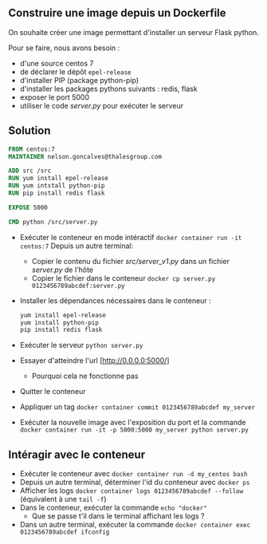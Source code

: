## Construire une image depuis un Dockerfile

On souhaite créer une image permettant d'installer un serveur Flask python.

Pour se faire, nous avons besoin :

* d'une source centos 7
* de déclarer le dépôt `epel-release`
* d'installer PIP (package python-pip)
* d'installer les packages pythons suivants : redis, flask
* exposer le port 5000
* utiliser le code *server.py* pour exécuter le serveur


## Solution

```Dockerfile
FROM centos:7
MAINTAINER nelson.goncalves@thalesgroup.com

ADD src /src
RUN yum install epel-release
RUN yum intstall python-pip
RUN pip install redis flask

EXPOSE 5000

CMD python /src/server.py
```

* Exécuter le conteneur en mode intéractif `docker container run -it centos:7`
Depuis un autre terminal:
  * Copier le contenu du fichier *src/server_v1.py* dans un fichier *server.py* de l'hôte
  * Copier le fichier dans le conteneur `docker cp server.py 0123456789abcdef:server.py`
* Installer les dépendances nécessaires dans le conteneur :
  ```bash
  yum install epel-release
  yum install python-pip
  pip install redis flask
  ```
* Exécuter le serveur `python server.py`
* Essayer d'atteindre l'url [http://0.0.0.0:5000/]
  * Pourquoi cela ne fonctionne pas

* Quitter le conteneur
* Appliquer un tag `docker container commit 0123456789abcdef my_server`
* Exécuter la nouvelle image avec l'exposition du port et la commande `docker container run -it -p 5000:5000 my_server python server.py`

## Intéragir avec le conteneur

* Exécuter le conteneur avec `docker container run -d my_centos bash`
* Depuis un autre terminal, déterminer l'id du conteneur avec `docker ps`
* Afficher les logs `docker container logs 0123456789abcdef --follow` (équivalent à une `tail -f`)
* Dans le conteneur, exécuter la commande `echo "docker"`
  * Que se passe t'il dans le terminal affichant les logs ?
* Dans un autre terminal, exécuter la commande `docker container exec 0123456789abcdef ifconfig`
